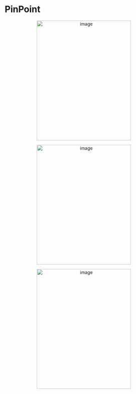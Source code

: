 # PinPoint

<p align="center">
  <img width="300" height="380" alt="image" src="https://user-images.githubusercontent.com/98439391/224557409-c65eb632-32c3-4169-bab5-d7ec49a6872a.jpg">
</p>

<p align="center">
  <img width="300" height="380" alt="image" src="https://user-images.githubusercontent.com/98439391/224525262-9af8f283-83b1-43af-80a8-5d42cc8e1def.jpg">
</p>

<p align="center">
  <img width="300" height="380" alt="image" src="https://user-images.githubusercontent.com/98439391/224525267-07e4d044-834d-4c05-907a-049af4164a63.jpg">
</p>
      

